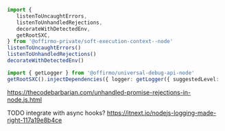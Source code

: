 

```ts
import {
   listenToUncaughtErrors,
   listenToUnhandledRejections,
   decorateWithDetectedEnv,
   getRootSXC,
} from '@offirmo-private/soft-execution-context--node'
listenToUncaughtErrors()
listenToUnhandledRejections()
decorateWithDetectedEnv()

import { getLogger } from '@offirmo/universal-debug-api-node'
getRootSXC().injectDependencies({ logger: getLogger({ suggestedLevel: 'silly' }) })
```

https://thecodebarbarian.com/unhandled-promise-rejections-in-node.js.html

TODO integrate with async hooks? https://itnext.io/nodejs-logging-made-right-117a19e8b4ce
